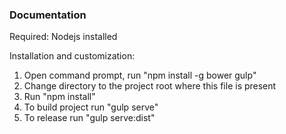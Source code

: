 ### Documentation


Required:
Nodejs installed


Installation and customization:

1. Open command prompt, run "npm install -g bower gulp"
2. Change directory to the project root where this file is present
3. Run "npm install"
4. To build project run "gulp serve"
5. To release run "gulp serve:dist"
